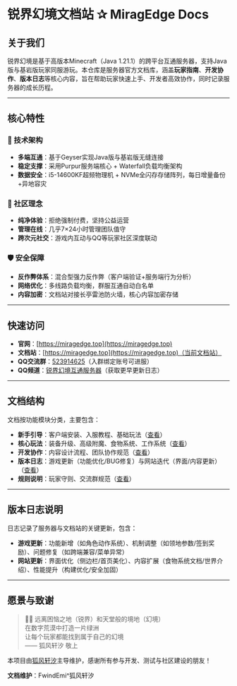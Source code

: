 # 锐界幻境文档站 ✰ MiragEdge Docs

## 关于我们
锐界幻境是基于高版本Minecraft（Java 1.21.1）的跨平台互通服务器，支持Java版与基岩版玩家同服游玩。本仓库是服务器官方文档库，涵盖**玩家指南**、**开发协作**、**版本日志**等核心内容，旨在帮助玩家快速上手、开发者高效协作，同时记录服务器的成长历程。

---

## 核心特性

### 🔧 技术架构
- **多端互通**：基于Geyser实现Java版与基岩版无缝连接
- **稳定支撑**：采用Purpur服务端核心 + Waterfall负载均衡架构
- **数据安全**：i5-14600KF超频物理机 + NVMe全闪存存储阵列，每日增量备份+异地容灾

### 🌟 社区理念
- **纯净体验**：拒绝强制付费，坚持公益运营
- **管理在线**：几乎7×24小时管理团队值守
- **跨次元社交**：游戏内互动与QQ等玩家社区深度联动

### 🛡️ 安全保障
- **反作弊体系**：混合型强力反作弊（客户端验证+服务端行为分析）
- **网络优化**：多线路负载均衡，群服互通自动白名单
- **内容加密**：文档站对接长亭雷池防火墙，核心内容加密存储

---

## 快速访问
- **官网**：[https://miragedge.top](https://miragedge.top)  
- **文档站**：[https://miragedge.top](https://miragedge.top)（当前文档站）  
- **QQ交流群**：[523914625](https://qm.qq.com/cgi-bin/qm/qr?k=r_yUquo3bQwX3bL97RwG1aVj41WIEOI3)（入群绑定账号可进服）  
- **QQ频道**：[锐界幻境互通服务器](https://pd.qq.com/s/9kqtx5dhw)（获取更早更新日志）

---

## 文档结构
文档按功能模块分类，主要包含：
- **新手引导**：客户端安装、入服教程、基础玩法（[查看](/docs/gameplay/start)）
- **核心玩法**：装备升级、高级附魔、食物系统、工作系统（[查看](/docs/gameplay/MMO)）
- **开发协作**：内容设计流程、团队协作规范（[查看](/docs/develop/intro)）
- **版本日志**：游戏更新（功能优化/BUG修复）与网站迭代（界面/内容更新）（[查看](/docs/log)）
- **规则说明**：玩家守则、交流群规范（[查看](/docs/ServerRule)）

---

## 版本日志说明
日志记录了服务器与文档站的关键更新，包含：
- **游戏更新**：功能新增（如角色动作系统）、机制调整（如领地参数/签到奖励）、问题修复（如跨端兼容/菜单异常）
- **网站更新**：界面优化（侧边栏/首页美化）、内容扩展（食物系统文档/世界介绍）、性能提升（构建优化/安全加固）

---

## 愿景与致谢
> 👼🏻 远离困恼之地（锐界）和天堂般的境地（幻境）  
> 在数字荒漠中打造一片绿洲  
> 让每个玩家都能找到属于自己的幻境  
> —— 狐风轩汐 敬上  

本项目由[狐风轩汐](https://space.bilibili.com/359174372)主导维护，感谢所有参与开发、测试与社区建设的朋友！  

**文档维护**：FwindEmi^狐风轩汐